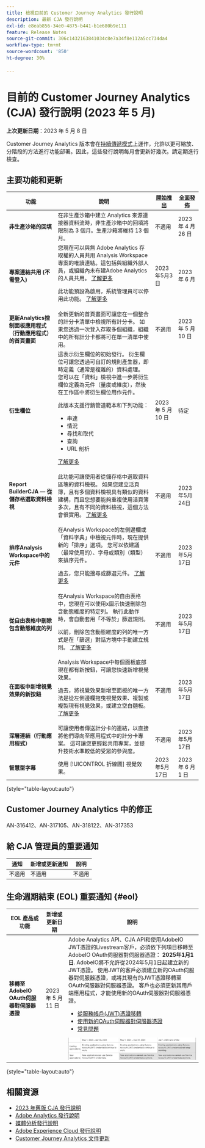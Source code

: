 ```yaml
---
title: 檢視目前的 Customer Journey Analytics 發行說明
description: 最新 CJA 發行說明
exl-id: e8eab856-34e0-4875-b441-b1e680b9e111
feature: Release Notes
source-git-commit: 306c1432163841034c8e7a34f8e112a5cc734da4
workflow-type: tm+mt
source-wordcount: '850'
ht-degree: 30%

---
```


# 目前的 Customer Journey Analytics (CJA) 發行說明 (2023 年 5 月)

**上次更新日期**：2023 年 5 月 8 日

Customer Journey Analytics 版本會在[持續傳遞模式](releases.md)上運作，允許以更可縮放、分階段的方法進行功能部署。因此，這些發行說明每月會更新好幾次。請定期進行檢查。

## 主要功能和更新

| 功能 | 說明 | [開始推出](releases.md) | [全面發佈](releases.md) |
| ----------- | ---------- | ------- | ---- |
| **非生產沙箱的回填** | 在非生產沙箱中建立 Analytics 來源連接器資料流時，非生產沙箱中的回填將限制為 3 個月。生產沙箱將維持 13 個月。 | 不適用 | 2023 年 4 月 26 日 |
| **專案連結共用 (不需登入)** | 您現在可以與無 Adobe Analytics 存取權的人員共用 Analysis Workspace 專案的唯讀連結。這包括與組織外部人員，或組織內未布建Adobe Analytics的人員共用。 [了解更多](https://experienceleague.adobe.com/docs/analytics/analyze/analysis-workspace/curate-share/share-projects.html?lang=en#share-public-link) <p>此功能預設為啟用，系統管理員可以停用此功能。 [了解更多](https://experienceleague.adobe.com/docs/analytics/analyze/analysis-workspace/user-preferences.html?lang=en#company-preferences)</p> | 2023年5月3日 | 2023 年 6 月 |
| **更新Analytics控制面板應用程式（行動應用程式）的首頁畫面** | 全新更新的首頁畫面可讓您在一個整合的計分卡清單中檢視所有計分卡。  如果您透過一次登入存取多個組織，組織中的所有計分卡都將可在單一清單中使用。 | 不適用 | 2023 年 5 月 10 日 |
| **衍生欄位** | 這表示衍生欄位的初始發行。 衍生欄位可讓您透過可自訂的規則產生器，即時定義（通常是複雜的）資料處理。 您可以在「資料」檢視中進一步將衍生欄位定義為元件（量度或維度），然後在工作區中將衍生欄位用作元件。<p>此版本支援行銷管道範本和下列功能：</p><ul><li>串連</li><li>情況</li><li>尋找和取代</li><li>查詢</li><li>URL 剖析</li></ul> <p>[了解更多](https://experienceleague.adobe.com/docs/analytics-platform/using/cja-dataviews/derived-fields.html)</p> | 2023 年 5 月 10 日 | 待定 |
| **Report BuilderCJA — 從儲存格選取資料檢視** | 此功能可讓使用者從儲存格中選取資料區塊的資料檢視。 如果您建立活頁簿，且有多個資料檢視具有類似的資料建構，而且您想要能夠重複使用活頁簿多次，且有不同的資料檢視，這個方法會很實用。 [了解更多](https://experienceleague.adobe.com/docs/analytics-platform/using/cja-reportbuilder/select-data-view.html) | 不適用 | 2023年5月24日 |
| **排序Analysis Workspace中的元件** | <p>在Analysis Workspace的左側邊欄或「資料字典」中檢視元件時，現在提供新的「排序」選項。 您可以依建議（最常使用的）、字母或類別（類型）來排序元件。</p><p>過去，您只能搜尋或篩選元件。 [了解更多](/help/components/overview.md)</p> | 不適用 | 2023年5月17日 |
| **從自由表格中刪除包含動態維度的列** | 在Analysis Workspace的自由表格中，您現在可以使用x圖示快速刪除包含動態維度的特定列。 執行此動作時，會自動套用「不等於」篩選規則。<p>以前，刪除包含動態維度的列的唯一方式是在「篩選」對話方塊中手動建立規則。 [了解更多](/help/analysis-workspace/visualizations/freeform-table/filter-and-sort.md)</p> | 不適用 | 2023年5月17日 |
| **在面板中新增視覺效果的新按鈕** | Analysis Workspace中每個面板底部現在都有新按鈕，可讓您快速新增視覺效果。 <p>過去，將視覺效果新增至面板的唯一方法是從左側邊欄拖曳視覺效果、複製或複製現有視覺效果，或建立空白麵板。 [了解更多](/help/analysis-workspace/visualizations/freeform-analysis-visualizations.md)</p> | 不適用 | 2023年5月17日 |
| **深層連結（行動應用程式）** | 可讓使用者傳送計分卡的連結，以直接將他們導向至應用程式中的計分卡專案。 這可讓您更輕鬆共用專案，並提升技術水準較低的受眾的參與度。 | 不適用 | 2023年5月17日 |
| **智慧型字幕** | 使用 [!UICONTROL 折線圖] 視覺效果。 | 2023年5月17日 | 2023 年 6 月 1 日 |

{style="table-layout:auto"}

## Customer Journey Analytics 中的修正

AN-316412、AN-317105、AN-318122、AN-317353

## 給 CJA 管理員的重要通知

| 通知 | 新增或更新通知 | 說明 |
| --- | --- | --- |
| 不適用 | 不適用 | 不適用 |

## 生命週期結束 (EOL) 重要通知 {#eol}

| EOL 產品或功能 | 新增或更新日期 | 說明 |
| --- | --- | --- |
| **移轉至AdobeIO OAuth伺服器對伺服器憑證** | 2023 年 5 月 11 日 | Adobe Analytics API、CJA API和使用AdobeIO JWT憑證的Livestream客戶，必須依下列項目移轉至AdobeIO OAuth伺服器對伺服器憑證： **2025年1月1日**. AdobeIO將不允許從2024年5月1日起建立新的JWT憑證。 使用JWT的客戶必須建立新的OAuth伺服器對伺服器憑證，或將其現有的JWT憑證移轉至OAuth伺服器對伺服器憑證。 客戶也必須更新其用戶端應用程式，才能使用新的OAuth伺服器對伺服器憑證。 <ul><li>[從服務帳戶(JWT)憑證移轉](https://developer.adobe.com/developer-console/docs/guides/authentication/ServerToServerAuthentication/migration/)</li><li>[使用新的OAuth伺服器對伺服器憑證](https://developer.adobe.com/developer-console/docs/guides/authentication/ServerToServerAuthentication/implementation/)</li><li>[常見問題](https://developer.adobe.com/developer-console/docs/guides/authentication/ServerToServerAuthentication/faqs/)</li></ul>![](assets/jwt.png) |

{style="table-layout:auto"}

## 相關資源

* [2023 年舊版 CJA 發行說明](/help/release-notes/2023.md)
* [Adobe Analytics 發行說明](https://experienceleague.adobe.com/docs/analytics/release-notes/latest.html?lang=zh-Hant)
* [媒體分析發行說明](https://experienceleague.adobe.com/docs/media-analytics/using/additional-resources/release-notes.html?lang=zh-Hant)
* [Adobe Experience Cloud 發行說明](https://experienceleague.adobe.com/docs/release-notes/experience-cloud/current.html?lang=zh-Hant)
* [Customer Journey Analytics 文件更新](/help/release-notes/doc-changes.md)
